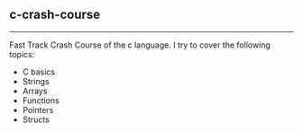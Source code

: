 ## c-crash-course
___
Fast Track Crash Course of the c language.
I try to cover the following topics:
- C basics
- Strings
- Arrays
- Functions
- Pointers
- Structs
